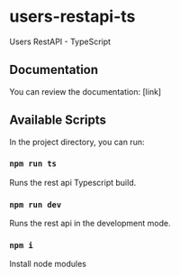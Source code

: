 # users-restapi-ts
Users RestAPI - TypeScript

## Documentation

You can review the documentation: [link]

## Available Scripts

In the project directory, you can run:

### `npm run ts`

Runs the rest api Typescript build.

### `npm run dev`

Runs the rest api in the development mode.

### `npm i`
Install node modules
